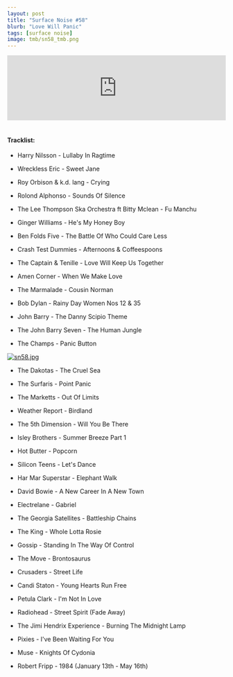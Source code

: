 ```yaml
---
layout: post
title: "Surface Noise #58"
blurb: "Love Will Panic"
tags: [surface noise]
image: tmb/sn58_tmb.png
---
```


<iframe scrolling="no" id="hearthis_at_track_3100570" width="100%" height="150" src="https://hearthis.at/embed/3100570/transparent_black/?hcolor=&color=&style=2&block_size=2&block_space=1&background=1&waveform=0&cover=0&autoplay=0&css=" frameborder="0" allowtransparency allow="autoplay"><p>Listen to <a href="https://hearthis.at/zerocc/2019-05-1620h59m44s/" target="_blank">Surface Noise #58</a> <span>by</span><a href="https://hearthis.at/zerocc/" target="_blank" >Zero</a> <span>on</span> <a href="https://hearthis.at/" target="_blank">hearthis.at</a></p></iframe>
&nbsp;

#### Tracklist:

- Harry Nilsson - Lullaby In Ragtime
- Wreckless Eric - Sweet Jane
- Roy Orbison & k.d. lang - Crying

- Rolond Alphonso - Sounds Of Silence
- The Lee Thompson Ska Orchestra ft Bitty Mclean - Fu Manchu
- Ginger Williams - He's My Honey Boy

- Ben Folds Five - The Battle Of Who Could Care Less
- Crash Test Dummies - Afternoons & Coffeespoons
- The Captain & Tenille - Love Will Keep Us Together

- Amen Corner - When We Make Love
- The Marmalade - Cousin Norman
- Bob Dylan - Rainy Day Women Nos 12 & 35

- John Barry - The Danny Scipio Theme
- The John Barry Seven - The Human Jungle
- The Champs - Panic Button

[![sn58.jpg](https://i.postimg.cc/bJxfxmCs/sn58.jpg)](https://postimg.cc/zbGQ5F1r)

- The Dakotas - The Cruel Sea
- The Surfaris - Point Panic
- The Marketts - Out Of Limits

- Weather Report - Birdland
- The 5th Dimension - Will You Be There
- Isley Brothers - Summer Breeze Part 1

- Hot Butter - Popcorn
- Silicon Teens - Let's Dance
- Har Mar Superstar - Elephant Walk

- David Bowie - A New Career In A New Town
- Electrelane - Gabriel
- The Georgia Satellites - Battleship Chains

- The King - Whole Lotta Rosie
- Gossip - Standing In The Way Of Control
- The Move - Brontosaurus

- Crusaders - Street Life
- Candi Staton - Young Hearts Run Free
- Petula Clark - I'm Not In Love

- Radiohead - Street Spirit (Fade Away)
- The Jimi Hendrix Experience - Burning The Midnight Lamp
- Pixies - I've Been Waiting For You
- Muse - Knights Of Cydonia

- Robert Fripp - 1984 (January 13th - May 16th)
